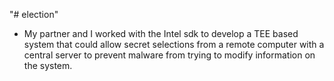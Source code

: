 "# election"
- My partner and I worked with the Intel sdk to develop a TEE
based system that could allow secret selections from a remote computer
with a central server to prevent malware from trying to modify information
on the system.
